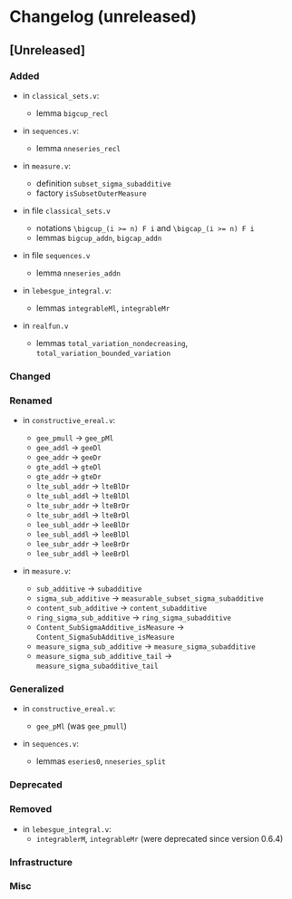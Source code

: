# Changelog (unreleased)

## [Unreleased]

### Added

- in `classical_sets.v`:
  + lemma `bigcup_recl`

- in `sequences.v`:
  + lemma `nneseries_recl`

- in `measure.v`:
  + definition `subset_sigma_subadditive`
  + factory `isSubsetOuterMeasure`

- in file `classical_sets.v`
  + notations `\bigcup_(i >= n) F i` and `\bigcap_(i >= n) F i`
  + lemmas `bigcup_addn`, `bigcap_addn`

- in file `sequences.v`
  + lemma `nneseries_addn`
- in `lebesgue_integral.v`:
  + lemmas `integrableMl`, `integrableMr`

- in `realfun.v`
  + lemmas `total_variation_nondecreasing`, `total_variation_bounded_variation`

### Changed

### Renamed

- in `constructive_ereal.v`:
  + `gee_pmull` -> `gee_pMl`
  + `gee_addl` -> `geeDl`
  + `gee_addr` -> `geeDr`
  + `gte_addl` -> `gteDl`
  + `gte_addr` -> `gteDr`
  + `lte_subl_addr` -> `lteBlDr`
  + `lte_subl_addl` -> `lteBlDl`
  + `lte_subr_addr` -> `lteBrDr`
  + `lte_subr_addl` -> `lteBrDl`
  + `lee_subl_addr` -> `leeBlDr`
  + `lee_subl_addl` -> `leeBlDl`
  + `lee_subr_addr` -> `leeBrDr`
  + `lee_subr_addl` -> `leeBrDl`

- in `measure.v`:
  + `sub_additive` -> `subadditive`
  + `sigma_sub_additive` -> `measurable_subset_sigma_subadditive`
  + `content_sub_additive` -> `content_subadditive`
  + `ring_sigma_sub_additive` -> `ring_sigma_subadditive`
  + `Content_SubSigmaAdditive_isMeasure` -> `Content_SigmaSubAdditive_isMeasure`
  + `measure_sigma_sub_additive` -> `measure_sigma_subadditive`
  + `measure_sigma_sub_additive_tail` -> `measure_sigma_subadditive_tail`

### Generalized

- in `constructive_ereal.v`:
  + `gee_pMl` (was `gee_pmull`)

- in `sequences.v`:
  + lemmas `eseries0`, `nneseries_split`

### Deprecated

### Removed

- in `lebesgue_integral.v`:
  + `integrablerM`, `integrableMr` (were deprecated since version 0.6.4)

### Infrastructure

### Misc
